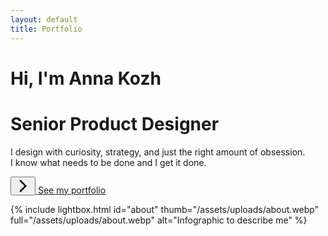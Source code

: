 ```yaml
---
layout: default
title: Portfolio
---
```


<div id="hero">

<div id="hero_text">
    <h1 class="hero_title"> Hi, I'm <span>Anna Kozh</span></h1>
    <h1>Senior Product Designer</h1>
    <p> I design with curiosity, strategy, and just the right amount of obsession. <br>I know what needs to be done and I get it done.</p>


<div class="button-container">
 <a href="/portfolio" class="arrow-link">
     <button class="arrow-button">
        <svg xmlns="http://www.w3.org/2000/svg" enable-background="new 0 0 24 24" height="24" viewBox="0 0 24 24" width="24">
         <g><path d="M0,0h24v24H0V0z" fill="none"/></g>
         <g><polygon points="6.23,20.23 8,22 18,12 8,2 6.23,3.77 14.46,12"/></g>
         </svg>
    </button>
         <span class="button-text">See my portfolio</span>
</a>
</div>

</div>
</div>




{% include lightbox.html
   id="about"
   thumb="/assets/uploads/about.webp"
   full="/assets/uploads/about.webp" 
   alt="Infographic to describe me"
 %}




   